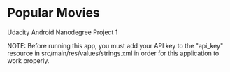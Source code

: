 # Popular Movies
Udacity Android Nanodegree Project 1

NOTE:
Before running this app, you must add your API key to the "api_key" resource in
src/main/res/values/strings.xml in order for this application to work properly.